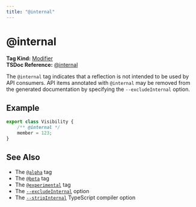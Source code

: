 ```yaml
---
title: "@internal"
---
```


# @internal

**Tag Kind:** [Modifier](../tags.md#modifier-tags) <br>
**TSDoc Reference:** [@internal](https://tsdoc.org/pages/tags/internal/)

The `@internal` tag indicates that a reflection is not intended to be used by API consumers.
API items annotated with `@internal` may be removed from the generated documentation by specifying
the `--excludeInternal` option.

## Example

```ts
export class Visibility {
    /** @internal */
    member = 123;
}
```

## See Also

- The [`@alpha`](alpha.md) tag
- The [`@beta`](beta.md) tag
- The [`@experimental`](experimental.md) tag
- The [`--excludeInternal`](../options/input.md#excludeinternal) option
- The [`--stripInternal`](https://www.typescriptlang.org/tsconfig#stripInternal) TypeScript compiler option
